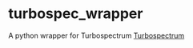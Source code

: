 # turbospec_wrapper
 A python wrapper for Turbospectrum [Turbospectrum](https://github.com/bertrandplez/Turbospectrum2019)
